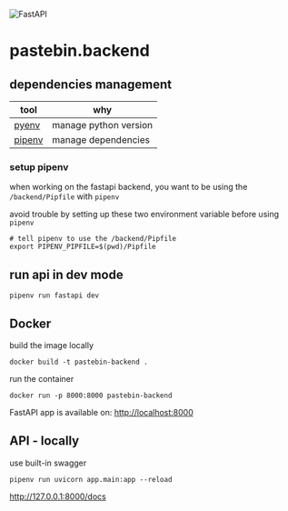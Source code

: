 ![FastAPI](https://img.shields.io/badge/FastAPI-005571?style=for-the-badge&logo=fastapi)

# pastebin.backend

## dependencies management

| tool                                                    | why                   |
| ------------------------------------------------------- | --------------------- |
| [pyenv](https://github.com/pyenv/pyenv)                 | manage python version |
| [pipenv](https://docs.pipenv.org/en/latest/basics.html) | manage dependencies   |

### setup pipenv

when working on the fastapi backend, you want to be using the
`/backend/Pipfile` with `pipenv`

avoid trouble by setting up these two environment variable before using `pipenv`

```
# tell pipenv to use the /backend/Pipfile
export PIPENV_PIPFILE=$(pwd)/Pipfile

```

## run api in dev mode

```
pipenv run fastapi dev
```

## Docker

build the image locally

```
docker build -t pastebin-backend .
```

run the container

```
docker run -p 8000:8000 pastebin-backend
```

FastAPI app is available on: [http://localhost:8000](http://localhost:8000)

## API - locally

use built-in swagger

```
pipenv run uvicorn app.main:app --reload
```

<http://127.0.0.1:8000/docs>
